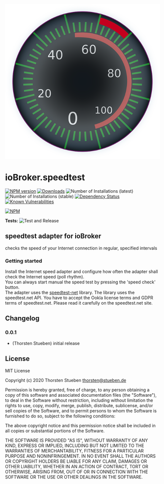 ![Logo](admin/speedtest.png)
# ioBroker.speedtest

[![NPM version](http://img.shields.io/npm/v/iobroker.speedtest.svg)](https://www.npmjs.com/package/iobroker.speedtest)
[![Downloads](https://img.shields.io/npm/dm/iobroker.speedtest.svg)](https://www.npmjs.com/package/iobroker.speedtest)
![Number of Installations (latest)](http://iobroker.live/badges/speedtest-installed.svg)
![Number of Installations (stable)](http://iobroker.live/badges/speedtest-stable.svg)
[![Dependency Status](https://img.shields.io/david/schmupu/iobroker.speedtest.svg)](https://david-dm.org/schmupu/iobroker.speedtest)
[![Known Vulnerabilities](https://snyk.io/test/github/schmupu/ioBroker.speedtest/badge.svg)](https://snyk.io/test/github/schmupu/ioBroker.speedtest)

[![NPM](https://nodei.co/npm/iobroker.speedtest.png?downloads=true)](https://nodei.co/npm/iobroker.speedtest/)

**Tests:** ![Test and Release](https://github.com/schmupu/ioBroker.speedtest/workflows/Test%20and%20Release/badge.svg)

## speedtest adapter for ioBroker

checks the speed of your Internet connection in regular, specified intervals

### Getting started
Install the Internet speed adapter and configure how often the adapter shall check the Internet speed (poll rhythm).  
You can always start manual the speed test by pressing the 'speed check' button.  
The adapter uses the [speedtest-net](https://github.com/ddsol/speedtest.net) library.  The library uses the speedtest.net API. You have to accept the Ookla license terms and GDPR terms of speedtest.net. Please read it carefully on the speedtest.net site.

## Changelog

### 0.0.1
* (Thorsten Stueben) initial release

## License
MIT License

Copyright (c) 2020 Thorsten Stueben <thorsten@stueben.de>

Permission is hereby granted, free of charge, to any person obtaining a copy
of this software and associated documentation files (the "Software"), to deal
in the Software without restriction, including without limitation the rights
to use, copy, modify, merge, publish, distribute, sublicense, and/or sell
copies of the Software, and to permit persons to whom the Software is
furnished to do so, subject to the following conditions:

The above copyright notice and this permission notice shall be included in all
copies or substantial portions of the Software.

THE SOFTWARE IS PROVIDED "AS IS", WITHOUT WARRANTY OF ANY KIND, EXPRESS OR
IMPLIED, INCLUDING BUT NOT LIMITED TO THE WARRANTIES OF MERCHANTABILITY,
FITNESS FOR A PARTICULAR PURPOSE AND NONINFRINGEMENT. IN NO EVENT SHALL THE
AUTHORS OR COPYRIGHT HOLDERS BE LIABLE FOR ANY CLAIM, DAMAGES OR OTHER
LIABILITY, WHETHER IN AN ACTION OF CONTRACT, TORT OR OTHERWISE, ARISING FROM,
OUT OF OR IN CONNECTION WITH THE SOFTWARE OR THE USE OR OTHER DEALINGS IN THE
SOFTWARE.